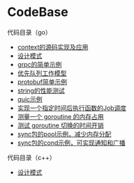 # CodeBase

代码目录（go）
 
 - [context的源码实现及应用](go/context)
 - [设计模式](go/design_patterns)
 - [grpc的简单示例](go/grpc)
 - [优先队列工作模型](go/priority_queue)
 - [protobuf简单示例](go/protobuf)
 - [string的性能测试](go/string)
 - [quic示例](go/quic)
 - [实现一个指定时间后执行函数的Job调度](go/after_time_job) 
 - [测量一个 goroutine 的内存占用](go/goroutine/goroutine-size.go)
 - [测试 goroutine 切换的时间开销](go/goroutine/context-switch_test.go)
 - [sync包的pool示例，减少内存分配](go/sync/pool)
 - [sync包的cond示例，可实现通知和广播](go/sync/cond)

代码目录（c++）

 - [设计模式](c++/design_patterns)